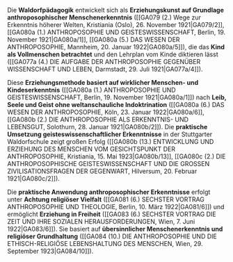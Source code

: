 
Die **Waldorfpädagogik** entwickelt sich als **Erziehungskunst auf Grundlage anthroposophischer Menschenerkenntnis** ([[GA079 (2.) Wege zur Erkenntnis höherer Welten, Kristiania (Oslo), 26. November 1921|GA079/2]], [[GA080a (1.) ANTHROPOSOPHIE UND GEISTESWISSENSCHAFT, Berlin, 19. November 1921|GA080a/1]], [[GA080a (5.) DAS WESEN DER ANTHROPOSOPHIE, Mannheim, 20. Januar 1922|GA080a/5]]), die das **Kind als Vollmenschen betrachtet** und den Lehrplan vom Kinde diktieren lässt ([[GA077a (4.) DIE AUFGABE DER ANTHROPOSOPHIE GEGENÜBER WISSENSCHAFT UND LEBEN, Darmstadt, 29. Juli 1921|GA077a/4]]).

Diese **Erziehungsmethode basiert auf wirklicher Menschen- und Kindeserkenntnis** ([[GA080a (1.) ANTHROPOSOPHIE UND GEISTESWISSENSCHAFT, Berlin, 19. November 1921|GA080a/1]]) nach **Leib, Seele und Geist ohne weltanschauliche Indoktrination** ([[GA080a (6.) DAS WESEN DER ANTHROPOSOPHIE, Köln, 23. Januar 1922|GA080a/6]], [[GA080b (2.) DIE ANTHROPOSOPHIE ALS ERKENNTNIS- UND LEBENSGUT, Solothurn, 28. Januar 1921|GA080b/2]]). Die **praktische Umsetzung geisteswissenschaftlicher Erkenntnisse** in der Stuttgarter Waldorfschule zeigt großen Erfolg ([[GA080b (13.) ENTWICKLUNG UND ERZIEHUNG DES MENSCHEN VOM GESICHTSPUNKT DER ANTHROPOSOPHIE, Kristiania, 15. Mai 1923|GA080b/13]], [[GA080c (2.) DIE ANTHROPOSOPHISCHE GEISTESWISSENSCHAFT UND DIE GROSSEN ZIVILISATIONSFRAGEN DER GEGENWART, Hilversum, 20. Februar 1921|GA080c/2]]).

Die **praktische Anwendung anthroposophischer Erkenntnisse** erfolgt unter **Achtung religiöser Vielfalt** ([[GA081 (6.) SECHSTER VORTRAG ANTHROPOSOPHIE UND THEOLOGIE, Berlin, 10. März 1922|GA081/6]]) und ermöglicht **Erziehung in Freiheit** ([[GA083 (6.) SECHSTER VORTRAG DIE ZEIT UND IHRE SOZIALEN HERAUSFORDERUNGEN, Wien, 7. Juni 1922|GA083/6]]). Sie basiert auf **übersinnlicher Menschenerkenntnis und religiöser Grundhaltung** ([[GA084 (10.) DIE ANTHROPOSOPHIE UND DIE ETHISCH-RELIGIÖSE LEBENSHALTUNG DES MENSCHEN, Wien, 29. September 1923|GA084/10]]).
